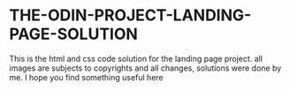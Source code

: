 # THE-ODIN-PROJECT-LANDING-PAGE-SOLUTION
This is the html and css code solution for the landing page project. all images are subjects to copyrights and all changes, solutions were done by me.
I hope you find something useful here
